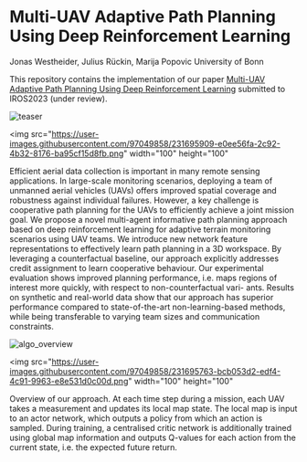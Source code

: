 # Multi-UAV Adaptive Path Planning Using Deep Reinforcement Learning

Jonas Westheider, Julius Rückin, Marija Popovic
University of Bonn

This repository contains the implementation of our paper [Multi-UAV Adaptive Path Planning Using Deep Reinforcement Learning](https://arxiv.org/pdf/2303.01150.pdf) submitted to IROS2023 (under review).


![teaser](https://user-images.githubusercontent.com/97049858/231695909-e0ee56fa-2c92-4b32-8176-ba95cf15d8fb.png)

<img src="https://user-images.githubusercontent.com/97049858/231695909-e0ee56fa-2c92-4b32-8176-ba95cf15d8fb.png" width="100" height="100"


Efficient aerial data collection is important in many remote sensing applications. In large-scale monitoring scenarios, deploying a team of unmanned aerial vehicles (UAVs) offers improved spatial coverage and robustness against individual failures. However, a key challenge is cooperative path planning for the UAVs to efficiently achieve a joint mission goal. We propose a novel multi-agent informative path planning approach based on deep reinforcement learning for adaptive terrain monitoring scenarios using UAV teams. We introduce new network feature representations to effectively learn path planning in a 3D workspace. By leveraging a counterfactual baseline, our approach explicitly addresses credit assignment to learn cooperative behaviour. Our experimental evaluation shows improved planning performance, i.e. maps regions of interest more quickly, with respect to non-counterfactual vari- ants. Results on synthetic and real-world data show that our approach has superior performance compared to state-of-the-art non-learning-based methods, while being transferable to varying team sizes and communication constraints.


![algo_overview](https://user-images.githubusercontent.com/97049858/231695763-bcb053d2-edf4-4c91-9963-e8e531d0c00d.png)

<img src="https://user-images.githubusercontent.com/97049858/231695763-bcb053d2-edf4-4c91-9963-e8e531d0c00d.png" width="100" height="100"


Overview of our approach. At each time step during a mission, each UAV takes a measurement and updates its local map state. The local map is input to an actor network, which outputs a policy from which an action is sampled. During training, a centralised critic network is additionally trained using global map information and outputs Q-values for each action from the current state, i.e. the expected future return.
